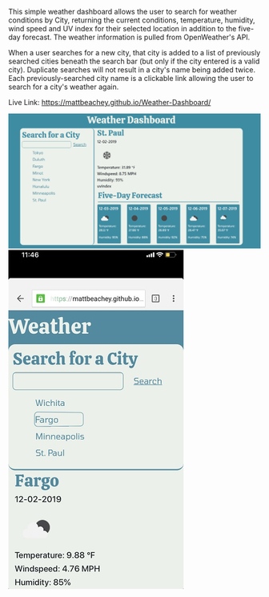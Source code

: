 This simple weather dashboard allows the user to search for weather conditions by City, returning the current conditions, temperature, humidity, wind speed and UV index for their selected location in addition to the five-day forecast. The weather information is pulled from OpenWeather's API.

When a user searches for a new city, that city is added to a list of previously searched cities beneath the search bar (but only if the city entered is a valid city). Duplicate searches will not result in a city's name being added twice. Each previously-searched city name is a clickable link allowing the user to search for a city's weather again. 

Live Link: https://mattbeachey.github.io/Weather-Dashboard/

![screenshot](https://github.com/mattbeachey/Weather-Dashboard/blob/master/assets/images/Screenshot1.PNG)
![screenshot](https://github.com/mattbeachey/Weather-Dashboard/blob/master/assets/images/screenshot2.jpg)
